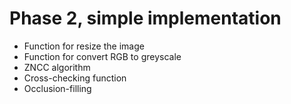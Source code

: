 # Phase 2, simple implementation 

* Function for resize the image
* Function for convert RGB to greyscale  
* ZNCC algorithm
* Cross-checking function 
* Occlusion-filling 





